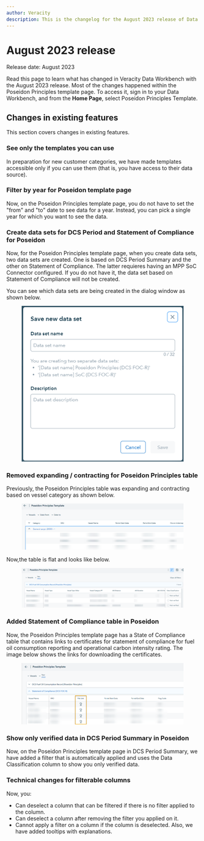 ```yaml
---
author: Veracity
description: This is the changelog for the August 2023 release of Data Workbench.
---
```


# August 2023 release

Release date: August 2023

Read this page to learn what has changed in Veracity Data Workbench with the August 2023 release. Most of the changes happened within the Poseidon Principles template page. To access it, sign in to your Data Workbench, and from the **Home Page**, select Poseidon Principles Template. 

## Changes in existing features
This section covers changes in existing features.

### See only the templates you can use
In preparation for new customer categories, we have made templates accessible only if you can use them (that is, you have access to their data source).

### Filter by year for Poseidon template page
Now, on the Poseidon Principles template page, you do not have to set the "from" and "to" date to see data for a year. Instead, you can pick a single year for which you want to see the data.

### Create data sets for DCS Period and Statement of Compliance for Poseidon
Now, for the Poseidon Principles template page, when you create data sets, two data sets are created. One is based on DCS Period Summary and the other on Statement of Compliance. The latter requieres having an MPP SoC Connector configured. If you do not have it, the data set based on Statement of Compliance will not be created. 

You can see which data sets are being created in the dialog window as shown below.

<figure>
	<img src="assets/savetwodatasets.png"/>
</figure>

### Removed expanding / contracting for Poseidon Principles table
Previously, the Poseidon Principles table was expanding and contracting based on vessel category as shown below.
<figure>
	<img src="assets/previoustable.png"/>
</figure>

Now,the table is flat and looks like below.
<figure>
	<img src="assets/currenttable.png"/>
</figure>

### Added Statement of Compliance table in Poseidon
Now, the Poseidon Principles template page has a State of Compliance table that contains links to certificates for statement of compliance for fuel oil consumption reporting and operational carbon intensity rating. The image below shows the links for downloading the certificates.
<figure>
	<img src="assets/linkstatementofcompliance.png"/>
</figure>

### Show only verified data in DCS Period Summary in Poseidon
Now, on the Poseidon Principles template page in DCS Period Summary, we have added a filter that is automatically applied and uses the Data Classification column to show you only verified data.

### Technical changes for filterable columns
Now, you:
* Can deselect a column that can be filtered if there is no filter applied to the column.
* Can deselect a column after removing the filter you applied on it.
* Cannot apply a filter on a column if the column is deselected.
Also, we have added tooltips with explanations.